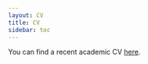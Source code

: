 ```yaml
---
layout: CV
title: CV
sidebar: toc
---
```


You can find a recent academic CV [here](assets/pdf/cv.pdf). 